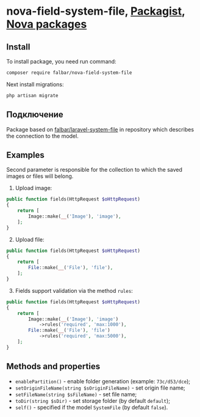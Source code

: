 # nova-field-system-file, [Packagist](https://packagist.org/packages/falbar/nova-field-system-file), [Nova packages](https://novapackages.com/packages/falbar/nova-field-system-file)

## Install

To install package, you need run command:

```bash
composer require falbar/nova-field-system-file
```

Next install migrations:

```bash
php artisan migrate
```

## Подключение

Package based on [falbar/laravel-system-file](https://github.com/falbarRu/laravel-system-file) in repository which describes the connection to the model.

## Examples

Second parameter is responsible for the collection to which the saved images or files will belong.

1. Upload image:

```php
public function fields(HttpRequest $oHttpRequest)
{
    return [
        Image::make(__('Image'), 'image'),
    ];
}
```

2. Upload file:

```php
public function fields(HttpRequest $oHttpRequest)
{
    return [
        File::make(__('File'), 'file'),
    ];
}
```

3. Fields support validation via the method `rules`:

```php
public function fields(HttpRequest $oHttpRequest)
{
    return [
        Image::make(__('Image'), 'image')
            ->rules('required', 'max:1000'),
        File::make(__('File'), 'file')
            ->rules('required', 'max:5000'),
    ];
}
```

## Methods and properties

* `enablePartition()` - enable folder generation (example: `73c/d53/dce`);
* `setOriginFileName(string $sOriginFileName)` - set origin file name;
* `setFileName(string $sFileName)` - set file name;
* `toDir(string $sDir)` - set storage folder (by default `default`);
* `self()` - specified if the model `SystemFile` (by default `false`).
